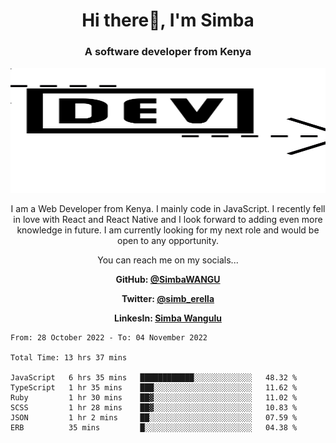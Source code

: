 
<h1 align="center"> Hi there👋, I'm Simba</h1>
<h3 align="center">A software developer from Kenya</h3>

<img src="/arrow-svgrepo-com.svg" margin="auto" width="100%" height="200px">


<p align="center">I am a Web Developer from Kenya. I mainly code in JavaScript. I recently fell in love with React and React Native and I look forward to adding even more knowledge in future. I am currently looking for my next role and would be open to any opportunity.</p>

<p align="center">You can reach me on my socials... </p>

<div align="center">

__<p>  GitHub: [@SimbaWANGU](https://github.com/SimbaWANGU)__  </p>
__<p> Twitter: [@simb_erella](https://twitter.com/simb_erella)__ </p>
__<p> LinkesIn: [Simba Wangulu](https://www.linkedin.com/in/simba-wangulu/)__ </p>

</div>

<!--START_SECTION:waka-->

```text
From: 28 October 2022 - To: 04 November 2022

Total Time: 13 hrs 37 mins

JavaScript   6 hrs 35 mins   ████████████░░░░░░░░░░░░░   48.32 %
TypeScript   1 hr 35 mins    ███░░░░░░░░░░░░░░░░░░░░░░   11.62 %
Ruby         1 hr 30 mins    ██▓░░░░░░░░░░░░░░░░░░░░░░   11.02 %
SCSS         1 hr 28 mins    ██▓░░░░░░░░░░░░░░░░░░░░░░   10.83 %
JSON         1 hr 2 mins     ██░░░░░░░░░░░░░░░░░░░░░░░   07.59 %
ERB          35 mins         █░░░░░░░░░░░░░░░░░░░░░░░░   04.38 %
```

<!--END_SECTION:waka-->
